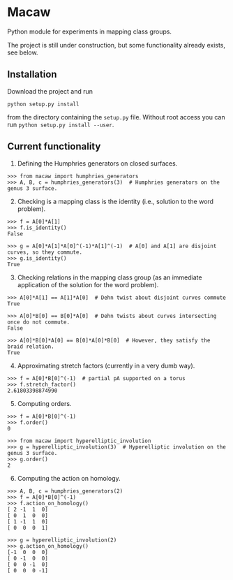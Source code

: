 # Macaw

Python module for experiments in mapping class groups.

The project is still under construction, but some functionality already
exists, see below.

## Installation

Download the project and run
```
python setup.py install
```
from the directory containing the `setup.py` file. Without root access you can run ``python setup.py install --user``.

## Current functionality

1) Defining the Humphries generators on closed surfaces.

```
>>> from macaw import humphries_generators
>>> A, B, c = humphries_generators(3)  # Humphries generators on the genus 3 surface.
```

2) Checking is a mapping class is the identity (i.e., solution to the word problem).

```
>>> f = A[0]*A[1]
>>> f.is_identity()
False

>>> g = A[0]*A[1]*A[0]^(-1)*A[1]^(-1)  # A[0] and A[1] are disjoint curves, so they commute.
>>> g.is_identity()
True
```

3) Checking relations in the mapping class group (as an immediate application of the solution for the word problem).

```
>>> A[0]*A[1] == A[1]*A[0]  # Dehn twist about disjoint curves commute
True

>>> A[0]*B[0] == B[0]*A[0]  # Dehn twists about curves intersecting once do not commute.
False

>>> A[0]*B[0]*A[0] == B[0]*A[0]*B[0]  # However, they satisfy the braid relation.
True
```

4) Approximating stretch factors (currently in a very dumb way).

```
>>> f = A[0]*B[0]^(-1)  # partial pA supported on a torus
>>> f.stretch_factor()
2.61803398874990
```

5) Computing orders.

```
>>> f = A[0]*B[0]^(-1)
>>> f.order()
0

>>> from macaw import hyperelliptic_involution
>>> g = hyperelliptic_involution(3)  # Hyperelliptic involution on the genus 3 surface.
>>> g.order()
2
```

6. Computing the action on homology.

```
>>> A, B, c = humphries_generators(2)
>>> f = A[0]*B[0]^(-1)
>>> f.action_on_homology()
[ 2 -1  1  0]
[ 0  1  0  0]
[ 1 -1  1  0]
[ 0  0  0  1]

>>> g = hyperelliptic_involution(2)
>>> g.action_on_homology()
[-1  0  0  0]
[ 0 -1  0  0]
[ 0  0 -1  0]
[ 0  0  0 -1]
```
